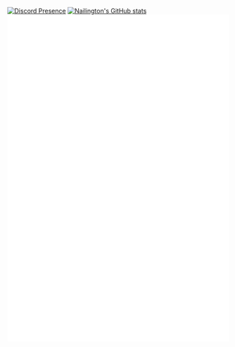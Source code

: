 [![Discord Presence](https://lanyard.cnrad.dev/api/827577809181474838)](https://discord.com/users/827577809181474838)
[![Nailington's GitHub stats](https://github-readme-stats.vercel.app/api?username=nailington)](https://github.com/anuraghazra/github-readme-stats)
![Metrics](github-metrics.svg)
